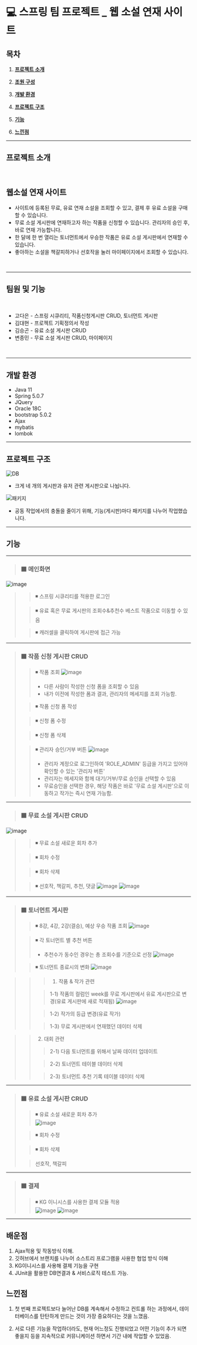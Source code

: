 # 💻 스프링 팀 프로젝트 _ 웹 소설 연재 사이트


<!---->
## 목차
1. [**프로젝트 소개**](#프로젝트-소개)

2. [**조원 구성**](#조원-구성)

3. [**개발 환경**](#개발-환경)

4. [**프로젝트 구조**](#프로젝트-구조)

5. [**기능**](#기능)

6. [**느낀점**](#느낀점)
___


## 프로젝트 소개

<br/>


## 웹소설 연재 사이트
* 사이트에 등록된 무료, 유료 연재 소설을 조회할 수 있고, 결제 후 유료 소설을 구매할 수 있습니다.
* 무료 소설 게시판에 연재하고자 하는 작품을 신청할 수 있습니다. 관리자의 승인 후, 바로 연재 가능합니다.
* 한 달에 한 번 열리는 토너먼트에서 우승한 작품은 유료 소설 게시판에서 연재할 수 있습니다.
* 좋아하는 소설을 책갈피하거나 선호작을 눌러 마이페이지에서 조회할 수 있습니다.

<br/>

---

## 팀원 및 기능 

<br/>

* 고다은 - 스프링 시큐리티, 작품신청게시판 CRUD, 토너먼트 게시판
* 김대현 - 프로젝트 기획정의서 작성
* 김승곤 - 유료 소설 게시판 CRUD
* 변종민 - 무료 소설 게시판 CRUD, 마이페이지


<br/>

---

## 개발 환경
* Java 11
* Spring 5.0.7
* JQuery
* Oracle 18C
* bootstrap 5.0.2
* Ajax
* mybatis
* lombok


---
## 프로젝트 구조
![DB](https://user-images.githubusercontent.com/93142964/174594846-81f828f4-5fe4-43a0-b07b-b81fe6b2fbfa.PNG)

- 크게 네 개의 게시판과 유저 관련 게시판으로 나뉩니다.

![패키지](https://user-images.githubusercontent.com/93142964/174595236-2d3d544b-f2e7-4e93-b777-2c8aed42a357.png)

- 공동 작업에서의 충돌을 줄이기 위해, 기능(게시판)마다 패키지를 나누어 작업했습니다.



---

## 기능

---
> ### ⬛ 메인화면
![image](https://user-images.githubusercontent.com/93142964/174599853-7d9c36fc-0a90-40e8-958a-bf4d7159e870.png)
>> ◾ 스프링 시큐리티를 적용한 로그인
>> 
>
>> ◾ 유료 혹은 무료 게시판의 조회수&추천수 베스트 작품으로 이동할 수 있음
>> 
>
>> ◾ 캐러셀을 클릭하여 게시판에 접근 가능

---
> ### ⬛ 작품 신청 게시판 CRUD
>> ◾ 작품 조회
>> ![image](https://user-images.githubusercontent.com/93142964/174600225-62ef012b-3e12-4692-b1b0-1f807b5f0c08.png)
>> * 다른 사람이 작성한 신청 폼을 조회할 수 있음
>> * 내가 이전에 작성한 폼과 결과, 관리자의 메세지를 조회 가능함.
>> 
>
>> ◾ 작품 신청 폼 작성
>> 
>
>> ◾ 신청 폼 수정
>> 
>
>> ◾ 신청 폼 삭제
>>
>
>> ◾ 관리자 승인/거부 버튼
>> ![image](https://user-images.githubusercontent.com/93142964/174599995-bdd1f02a-698a-41b3-8aba-56824e35a53b.png)
>> * 관리자 계정으로 로그인하여 'ROLE_ADMIN' 등급을 가지고 있어야 확인할 수 있는 '관리자 버튼'
>> * 관리자는 메세지와 함께 대기/거부/무료 승인을 선택할 수 있음
>> * 무료승인을 선택한 경우, 해당 작품은 바로 '무료 소설 게시판'으로 이동하고 작가는 즉시 연재 가능함.


---
> ### ⬛ 무료 소설 게시판 CRUD
![image](https://user-images.githubusercontent.com/93142964/174599313-cbecd894-e453-45dd-a416-6fc741fb1a06.png)

>> ◾ 무료 소설 새로운 회차 추가   
>> 
>
>> ◾ 회차 수정
>> 
>
>> ◾ 회차 삭제
>>
>
>> ◾ 선호작, 책갈피, 추천, 댓글
![image](https://user-images.githubusercontent.com/93142964/174599431-eb9e3109-622e-4990-a729-7c0d0c1ad198.png)
![image](https://user-images.githubusercontent.com/93142964/174599510-080687d0-2fc3-44bb-96d5-799018f0aaf9.png)



---
> ### ⬛ 토너먼트 게시판
>> ◾ 8강, 4강, 2강(결승), 예상 우승 작품 조회
>> ![image](https://user-images.githubusercontent.com/93142964/174600684-cd0ba4a0-4372-45f5-b3d6-01a0e373ba21.png)
>> 
>
>> ◾ 각 토너먼트 별 추천 버튼
>> * 추천수가 동수인 경우는 총 조회수를 기준으로 선정
>> ![image](https://user-images.githubusercontent.com/93142964/174600890-592fc2ae-dc7b-44ba-8f26-9d4249ec858f.png)
>> 
>
>> ◾ 토너먼트 종료시의 변화
>> ![image](https://user-images.githubusercontent.com/93142964/174600916-3f1646b7-1457-4753-ba1e-cabbba0cf0e5.png)

>>> 1. 작품 & 작가 관련
>> 
>>> 1-1) 작품의 컬럼인 week를 무료 게시판에서 유료 게시판으로 변경(유료 게시판에 새로 적재됨)
>> ![image](https://user-images.githubusercontent.com/93142964/174600987-df364801-bffa-4b7c-bfb4-c0c90d1a860e.png)
>> 
>>> 1-2) 작가의 등급 변경(유료 작가)
>> 
>>> 1-3) 무료 게시판에서 연재했던 데이터 삭제


>> 2. 대회 관련
>> 
>>> 2-1) 다음 토너먼트를 위해서 날짜 데이터 업데이트
>> 
>>> 2-2) 토너먼트 테이블 데이터 삭제
>> 
>>> 2-3) 토너먼트 추천 기록 테이블 데이터 삭제
> 
---
> ### ⬛ 유료 소설 게시판 CRUD
>> ◾ 유료 소설 새로운 회차 추가   
>> ![image](https://user-images.githubusercontent.com/93142964/174601050-d2e29209-9947-4af8-8008-da20a01d9a2b.png)
>
>> ◾ 회차 수정
>> 
>
>> ◾ 회차 삭제
>>
>
>> 선호작, 책갈피


---
> ### ⬛ 결제
>> ◾ KG 이니시스를 사용한 결제 모듈 적용  
>![image](https://user-images.githubusercontent.com/93142964/174601120-407516bd-5eb9-4669-aed3-1ccb62746d77.png)
>![image](https://user-images.githubusercontent.com/93142964/174601165-1e582131-c578-437b-8546-13e7e99b1430.png)


---
## 배운점

1. Ajax적용 및 작동방식 이해.
2. 깃허브에서 브랜치를 나누어 소스트리 프로그램을 사용한 협업 방식 이해
3. KG이니시스를 사용해 결제 기능을 구현
4. JUnit을 활용한 DB연결과 & 서비스로직 테스트 가능.


## 느낀점

1. 첫 번째 프로젝트보다 늘어난 DB를 계속해서 수정하고 컨트롤 하는 과정에서, 데이터베이스를 탄탄하게 만드는 것이 가장 중요하다는 것을 느꼈음.

2. 서로 다른 기능을 작업하더라도, 현재 어느정도 진행되었고 어떤 기능이 추가 되면 좋을지 등을 지속적으로 커뮤니케이션 하면서 기간 내에 작업할 수 있었음.
